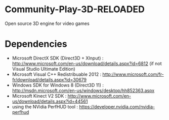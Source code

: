 Community-Play-3D-RELOADED
==========================

Open source 3D engine for video games

Dependencies
==========================
* Microsoft DirectX SDK (Direct3D + XInput) : http://www.microsoft.com/en-us/download/details.aspx?id=6812 (if not Visual Studio Ultimate Edition)
* Microsoft Visual C++ Redistribuable 2012 : http://www.microsoft.com/fr-fr/download/details.aspx?id=30679
* Windows SDK for Windows 8 (Direct3D 11) : http://msdn.microsoft.com/en-us/windows/desktop/hh852363.aspx
* Microsoft Kinect V2 SDK : http://www.microsoft.com/en-us/download/details.aspx?id=44561
* using the NVidia PerfHUD tool : https://developer.nvidia.com/nvidia-perfhud
